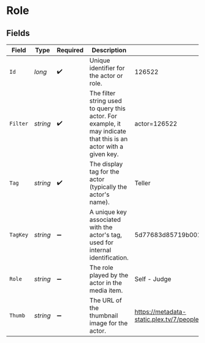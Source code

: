 # Role


## Fields

| Field                                                                                                            | Type                                                                                                             | Required                                                                                                         | Description                                                                                                      | Example                                                                                                          |
| ---------------------------------------------------------------------------------------------------------------- | ---------------------------------------------------------------------------------------------------------------- | ---------------------------------------------------------------------------------------------------------------- | ---------------------------------------------------------------------------------------------------------------- | ---------------------------------------------------------------------------------------------------------------- |
| `Id`                                                                                                             | *long*                                                                                                           | :heavy_check_mark:                                                                                               | Unique identifier for the actor or role.                                                                         | 126522                                                                                                           |
| `Filter`                                                                                                         | *string*                                                                                                         | :heavy_check_mark:                                                                                               | The filter string used to query this actor. For example, it may indicate that this is an actor with a given key. | actor=126522                                                                                                     |
| `Tag`                                                                                                            | *string*                                                                                                         | :heavy_check_mark:                                                                                               | The display tag for the actor (typically the actor's name).                                                      | Teller                                                                                                           |
| `TagKey`                                                                                                         | *string*                                                                                                         | :heavy_minus_sign:                                                                                               | A unique key associated with the actor's tag, used for internal identification.                                  | 5d77683d85719b001f3a535e                                                                                         |
| `Role`                                                                                                           | *string*                                                                                                         | :heavy_minus_sign:                                                                                               | The role played by the actor in the media item.                                                                  | Self - Judge                                                                                                     |
| `Thumb`                                                                                                          | *string*                                                                                                         | :heavy_minus_sign:                                                                                               | The URL of the thumbnail image for the actor.                                                                    | https://metadata-static.plex.tv/7/people/708568fd018d7aa8b1032dcf867747e8.jpg                                    |